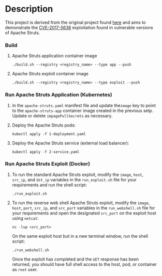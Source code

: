 # Description
This project is derived from the original project found [here](https://github.com/jrrdev/cve-2017-5638) and aims to demonstrate the [CVE-2017-5638](https://www.google.com/search?q=CVE-2017-5638&rlz=1C5CHFA_enUS940US940&oq=CVE-2017-5638&aqs=chrome..69i57.2371j0j1&sourceid=chrome&ie=UTF-8) exploitation found in vulnerable versions of Apache Struts.


### Build
1. Apache Struts application container image
   
   ```
   ./build.sh --registry <registry_name> --type app --push
   ```

2. Apache Struts exploit container image
   
   ```
   ./build.sh --registry <registry_name> --type exploit --push
   ```

### Run Apache Struts Application (Kubernetes)
1. In the `apache-struts.yaml` manifest file and update the`image` key to point to the `apache-struts-app` container image created in the previous setp. Update or delete `impagePullSecrets` as necessary.

2. Deploy the Apache Struts pods:
   
   ```
   kubectl apply -f 1-deployment.yaml
   ```
   
3. Deploy the Apache Struts service (external load balancer):
   
   ```
   kubectl apply -f 2-service.yaml
   ```

### Run Apache Struts Exploit (Docker)
1. To run the standard Apache Struts exploit, modify the `image`, `host`, `src_ip`, and `dst_ip` variables in the `run_exploit.sh` file for your requirements and run the shell script:
   
   ```
   ./run_exploit.sh
   ```
   
2. To run the reverse web shell Apache Struts exploit, modify the `image`, `host`, `port`, `src_ip`, and `src_port` variables in the `run_webshell.sh` file for your requirements and open the designated `src_port` on the exploit host using `netcat`:

   ```
   nc -lvp <src_port>
   ```
   
   On the same exploit host but in a new terminal window, run the shell script:
   
   ```
   ./run_webshell.sh
   ```
   
   Once the exploit has completed and the `GET` response has been returned, you should have full shell access to the host, pod, or container as `root` user.
